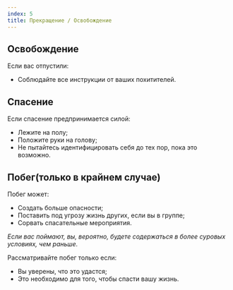```yaml
---
index: 5
title: Прекращение / Освобождение
---
```

## Освобождение

Если вас отпустили:

*   Соблюдайте все инструкции от ваших похитителей.

## Спасение

Если спасение предпринимается силой:

*   Лежите на полу;
*   Положите руки на голову;
*   Не пытайтесь идентифицировать себя до тех пор, пока это возможно.

## Побег(только в крайнем случае)

Побег может:

*   Создать больше опасности;
*   Поставить под угрозу жизнь других, если вы в группе;
*   Сорвать спасательные мероприятия.

_Если вас поймают, вы, вероятно, будете содержаться в более суровых условиях, чем раньше._

Рассматривайте побег только если:

*   Вы уверены, что это удастся;
*   Это необходимо для того, чтобы спасти вашу жизнь.